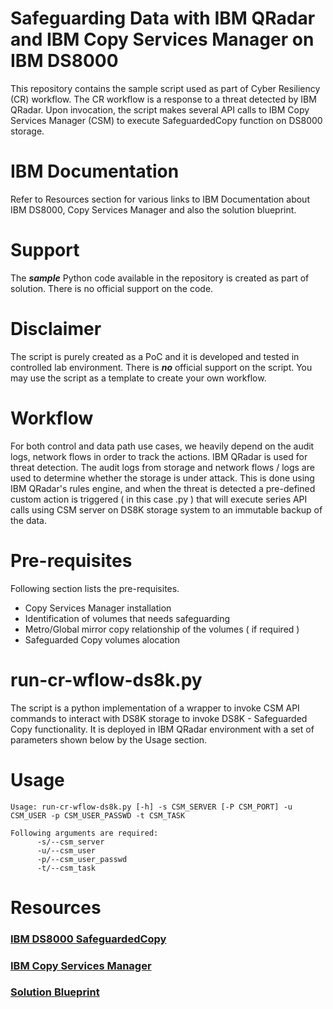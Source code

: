 # Safeguarding Data with IBM QRadar and IBM Copy Services Manager on IBM DS8000 #

This repository contains the sample script used as part of Cyber Resiliency (CR) workflow. The CR workflow is a response to a threat detected by IBM QRadar. Upon invocation, the script makes several API calls to IBM Copy Services Manager (CSM) to execute SafeguardedCopy function on DS8000 storage.

# IBM Documentation #

Refer to Resources section for various links to IBM Documentation about IBM DS8000, Copy Services Manager and also the solution blueprint.

# Support #

The **_sample_** Python code available in the repository is created as part of solution. There is no official support on the code. 

# Disclaimer #

The script is purely created as a PoC and it is developed and tested in controlled lab environment. There is **_no_** official support on the script. You may use the script as a template to create your own workflow. 

# Workflow #

For both control and data path use cases, we heavily depend on the audit logs, network flows in order to track the actions. IBM QRadar is used for threat detection. The audit logs from storage and network flows / logs are used to determine whether the storage is under attack. This is done using IBM QRadar's rules engine, and when the threat is detected a pre-defined custom action is triggered ( in this case .py ) that will execute series API calls using CSM server on DS8K storage system to an immutable backup of the data. 

# Pre-requisites #

Following section lists the pre-requisites.

 - Copy Services Manager installation
 - Identification of volumes that needs safeguarding
 - Metro/Global mirror copy relationship of the volumes ( if required )
 - Safeguarded Copy volumes alocation

# run-cr-wflow-ds8k.py #

The script is a python implementation of a wrapper to invoke CSM API commands to interact with DS8K storage to invoke DS8K - Safeguarded Copy functionality. It is deployed in IBM QRadar environment with a set of parameters shown below by the Usage section.

# Usage #
```
Usage: run-cr-wflow-ds8k.py [-h] -s CSM_SERVER [-P CSM_PORT] -u CSM_USER -p CSM_USER_PASSWD -t CSM_TASK

Following arguments are required:
      -s/--csm_server 
      -u/--csm_user   
      -p/--csm_user_passwd
      -t/--csm_task
```

# Resources #

### [IBM DS8000 SafeguardedCopy](https://www.ibm.com/docs/en/ds8880/8.5.4?topic=license-safeguarded-copy) ###
### [IBM Copy Services Manager](https://www.ibm.com/docs/en/csm) ###
### [Solution Blueprint](https://www.redbooks.ibm.com/abstracts/redp5677.html?Open) ###
